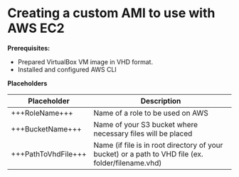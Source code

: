 # Creating a custom AMI to use with AWS EC2

**Prerequisites:**
* Prepared VirtualBox VM image in VHD format.
* Installed and configured AWS CLI

**Placeholders**

| Placeholder         | Description           |
| ------------------- |-----------------------| 
| +++RoleName+++      | Name of a role to be used on AWS |
| +++BucketName+++    | Name of your S3 bucket where necessary files will be placed      |
| +++PathToVhdFile+++ | Name (if file is in root directory of your bucket) or a path to VHD file (ex. folder/filename.vhd)      |


